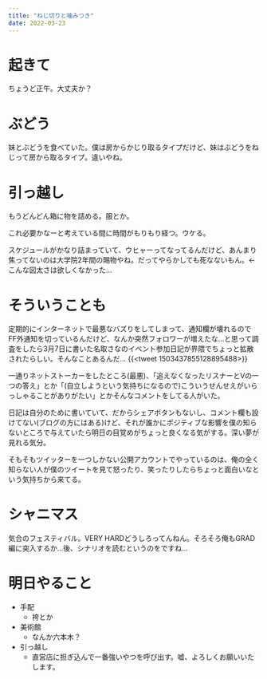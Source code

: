 ```yaml
---
title: "ねじ切りと噛みつき"
date: 2022-03-23
---
```


# 起きて
ちょうど正午。大丈夫か？

# ぶどう
妹とぶどうを食べていた。僕は房からかじり取るタイプだけど、妹はぶどうをねじって房から取るタイプ。違いやね。

# 引っ越し
もうどんどん箱に物を詰める。服とか。

これ必要かなーと考えている間に時間がもりもり経つ。ウケる。

スケジュールがかなり詰まっていて、ウヒャーってなってるんだけど、あんまり焦ってないのは大学院2年間の賜物やね。だってやらかしても死なないもん。←こんな図太さは欲しくなかった...

# そういうことも
定期的にインターネットで最悪なバズりをしてしまって、通知欄が壊れるのでFF外通知を切っているんだけど、なんか突然フォロワーが増えたな...と思って調査をしたら3月7日に書いた名取さなのイベント参加日記が界隈でちょっと拡散されたらしい。そんなことあるんだ...
{{<tweet 1503437855128895488>}}

一通りネットストーカーをしたところ(最悪)、「追えなくなったリスナーとVの一つの答え」とか「(自立しようという気持ちになるので)こういうせんせえがいらっしゃることがありがたい」とかそんなコメントをしてる人がいた。

日記は自分のために書いていて、だからシェアボタンもないし、コメント欄も設けてない(ブログの方にはある)けど、それが誰かにポジティブな影響を僕の知らないところで与えていたら明日の目覚めがちょっと良くなる気がする。深い夢が見れる気分。

そもそもツイッターを一つしかない公開アカウントでやっているのは、俺の全く知らない人が僕のツイートを見て怒ったり、笑ったりしたらちょっと面白いなという気持ちから来てる。

# シャニマス
気合のフェスティバル。VERY HARDどうしろってんねん。そろそろ俺もGRAD編に突入するか...後、シナリオを読むというのをですね...

# 明日やること
- 手配
  - 袴とか
- 美術館
  - なんか六本木？
- 引っ越し
  - 直営店に担ぎ込んで一番強いやつを呼び出す。嘘、よろしくお願いいたします。